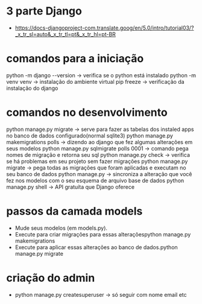 # 3 parte Django

- https://docs-djangoproject-com.translate.goog/en/5.0/intro/tutorial03/?_x_tr_sl=auto&_x_tr_tl=pt&_x_tr_hl=pt-BR

# comandos para a iniciação

python -m django --version -> verifica se o python está instalado
python -m venv venv -> instalação do ambiente virtual
pip freeze -> verificação da instalação do django

# comandos no desenvolvimento

python manage.py migrate -> serve para fazer as tabelas dos instaled apps no banco de dados configurado(normal sqlite3)
python manage.py makemigrations polls -> dizendo ao django que fez algumas alterações em seus modelos
python manage.py sqlmigrate polls 0001 -> comando pega nomes de migração e retorna seu sql
python manage.py check -> verifica se há problemas em seu projeto sem fazer migrações
python manage.py migrate -> pega todas as migrações que foram aplicadas e executam no seu banco de dados
python manage.py -> sincroniza a alteração que você fez nos modelos com o seu esquema de arquivo base de dados
python manage.py shell -> API gratuíta que Django oferece

# passos da camada models

- Mude seus modelos (em models.py).
- Execute para criar migrações para essas alteraçõespython manage.py makemigrations
- Execute para aplicar essas alterações ao banco de dados.python manage.py migrate

# criação do admin 
- python manage.py createsuperuser -> só seguir com nome email etc
